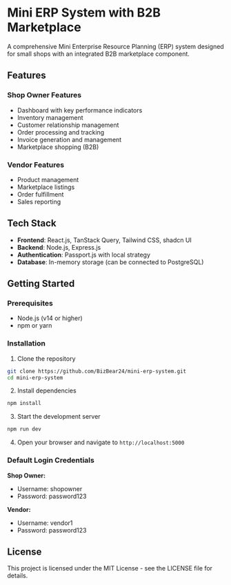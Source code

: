 # Mini ERP System with B2B Marketplace

A comprehensive Mini Enterprise Resource Planning (ERP) system designed for small shops with an integrated B2B marketplace component.

## Features

### Shop Owner Features
- Dashboard with key performance indicators
- Inventory management
- Customer relationship management
- Order processing and tracking
- Invoice generation and management
- Marketplace shopping (B2B)

### Vendor Features
- Product management
- Marketplace listings
- Order fulfillment
- Sales reporting

## Tech Stack

- **Frontend**: React.js, TanStack Query, Tailwind CSS, shadcn UI
- **Backend**: Node.js, Express.js
- **Authentication**: Passport.js with local strategy
- **Database**: In-memory storage (can be connected to PostgreSQL)

## Getting Started

### Prerequisites
- Node.js (v14 or higher)
- npm or yarn

### Installation

1. Clone the repository
```bash
git clone https://github.com/BizBear24/mini-erp-system.git
cd mini-erp-system
```

2. Install dependencies
```bash
npm install
```

3. Start the development server
```bash
npm run dev
```

4. Open your browser and navigate to `http://localhost:5000`

### Default Login Credentials

**Shop Owner:**
- Username: shopowner
- Password: password123

**Vendor:**
- Username: vendor1
- Password: password123

## License

This project is licensed under the MIT License - see the LICENSE file for details.